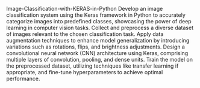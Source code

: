 Image-Classification-with-KERAS-in-Python
Develop an image classification system using the Keras framework in Python to accurately categorize images into predefined classes, showcasing the power of deep learning in computer vision tasks.
Collect and preprocess a diverse dataset of images relevant to the chosen classification task. Apply data augmentation techniques to enhance model generalization by introducing variations such as rotations, flips, and brightness adjustments.
Design a convolutional neural network (CNN) architecture using Keras, comprising multiple layers of convolution, pooling, and dense units. Train the model on the preprocessed dataset, utilizing techniques like transfer learning if appropriate, and fine-tune hyperparameters to achieve optimal performance.

